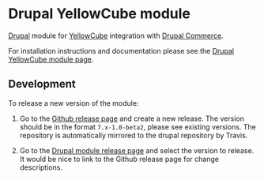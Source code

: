 Drupal YellowCube module
========================

[Drupal][] module for [YellowCube][] integration with
[Drupal Commerce][].

For installation instructions and documentation please see the [Drupal YellowCube module page][].


## Development

To release a new version of the module:

1. Go to the [Github release page][] and create a new release.
The version should be in the format `7.x-1.0-beta2`, please see existing versions.
The repository is automatically mirrored to the drupal repository by Travis.

2. Go to the [Drupal module release page][] and select the version to release.
It would be nice to link to the Github release page for change descriptions.

[Drupal]: https://www.drupal.org/
[Drupal Commerce]: https://drupalcommerce.org/
[Drupal YellowCube module page]: https://www.drupal.org/project/yellowcube
[Drupal module release page]: https://www.drupal.org/node/add/project-release/2486667
[Github release page]: https://github.com/swisspost-yellowcube/drupal-yellowcube/releases
[YellowCube]: http://yellowcube.ch/
